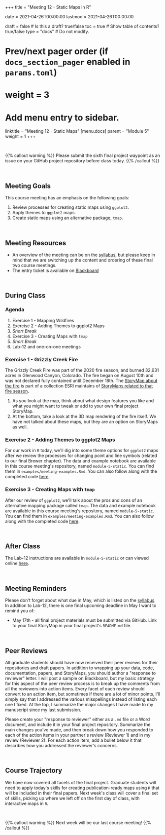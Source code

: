 +++
  title = "Meeting 12 - Static Maps in R"
  
  date = 2021-04-26T00:00:00
  lastmod = 2021-04-26T00:00:00
  
  draft = false  # Is this a draft? true/false
  toc = true  # Show table of contents? true/false
  type = "docs"  # Do not modify.
  
  # Prev/next pager order (if `docs_section_pager` enabled in `params.toml`)
  # weight = 3
  
  # Add menu entry to sidebar.
  linktitle = "Meeting 12 - Static Maps"
  [menu.docs]
  parent = "Module 5"
  weight = 1
+++

<br> 

{{% callout warning %}}
Please submit the sixth final project waypoint as an issue on your GitHub project repository before class today.
{{% /callout %}}

<br>

## Meeting Goals
This course meeting has an emphasis on the following goals:

  1. Review processes for creating static maps using `ggplot2`.
  2. Apply themes to `ggplot2` maps.
  3. Create static maps using an alternative package, `tmap`.
  
<br>

## Meeting Resources

  * An overview of the meeting can be on the [syllabus](https://slu-soc5650.github.io/syllabus/module-5-map-products-with-r.html), but please keep in mind that we are switching up the content and ordering of these final two course meetings.
  * The entry ticket is available on [Blackboard](https://blackboard.slu.edu/)

<br>

## During Class
### Agenda

  1. Exercise 1 - Mapping Wildfires
  2. Exercise 2 - Adding Themes to ggplot2 Maps
  3. *Short Break*
  4. Exercise 3 - Creating Maps with `tmap`
  5. *Short Break*
  6. Lab-12 and one-on-one meetings

### Exercise 1 - Grizzly Creek Fire
The Grizzly Creek Fire was part of the 2020 fire season, and burned 32,631 acres in Glenwood Canyon, Colorado. The fire began on August 10th and was not declared fully contained until December 18th. The [StoryMap about the fire](https://storymaps.arcgis.com/collections/6c3a35fdf9d049298874d8c27a6ca0cb?item=4) is part of a collection ESRI maintains of [StoryMaps related to that fire season](https://storymaps.arcgis.com/collections/6c3a35fdf9d049298874d8c27a6ca0cb).

  1. As you look at the map, think about what design features you like and what you might want to tweak or add to your own final project StoryMap. 
  2. At the bottom, take a look at the 3D map rendering of the fire itself. We have not talked about these maps, but they are an option on StoryMaps as well.
  
### Exercise 2 - Adding Themes to ggplot2 Maps
For our work in `R` today, we'll dig into some theme options for `ggplot2` maps after we review the processes for changing point and line symbols (related to our final Brewer chapter). The data and example notebook are available in this course meeting's repository, named `module-5-static`. You can find them in `examples/meeting-examples.Rmd`. You can also follow along with the completed code [here](https://slu-soc5650.github.io/module-5-static/index.nb.html).

### Exercise 3 - Creating Maps with `tmap`
After our review of `ggplot2`, we'll talk about the pros and cons of an alternative mapping package called `tmap`. The data and example notebook are available in this course meeting's repository, named `module-5-static`. You can find them in `examples/meeting-examples.Rmd`. You can also follow along with the completed code [here](https://slu-soc5650.github.io/module-5-static/index.nb.html).

<br>

## After Class
The Lab-12 instructions are available in `module-5-static` or can viewed online [here](https://github.com/slu-soc5650/module-5-static/blob/master/assignments/lab-12.pdf). 

<br>

## Meeting Reminders
Please don't forget about what due in May, which is listed on the [syllabus](ttps://slu-soc5650.github.io/syllabus/module-5-map-products-with-r.html). In addition to Lab-12, there is one final upcoming deadline in May I want to remind you of: 

  * May 17th - all final project materials must be submitted via GitHub. Link to your final StoryMap in your final project's `README.md` file.
  
<br>

## Peer Reviews  
All graduate students should have now received their peer reviews for their repositories and draft papers. In addition to wrapping up your data, code, documentation, papers, and StoryMaps, you should author a "response to reviewer" letter. I will post a sample on Blackboard, but my basic strategy for this aspect of the peer review process is to break up the comments from all the reviewers into action items. Every facet of each review should convert to an action item, but sometimes if there are a lot of minor points, I'll simply say that I addressed the various misspellings instead of listing each one I fixed. At the top, I summarize the major changes I have made to my manuscript since my last submission.

Please create your "response to reviewer" either as a `.md` file or a Word document, and include it in your final project repository. Summarize the main changes you've made, and then break down how you responded to each of the action items in your partner's review (Reviewer 1) and in my review (Reviewer 2). For each action item, add a bullet below it that describes how you addressed the reviewer's concerns.

<br>

## Course Trajectory
We have now covered all facets of the final project. Graduate students will need to apply today's skills for creating publication-ready maps using `R` that will be included in their final papers. Next week's class will cover a final set of skills, picking up where we left off on the first day of class, with interactive maps in `R`.

<br> 

{{% callout warning %}}
Next week will be our last course meeting!
{{% /callout %}}

<br>